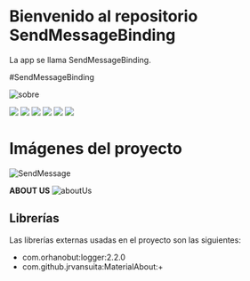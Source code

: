 # Bienvenido al repositorio SendMessageBinding

La app se llama SendMessageBinding. 

#SendMessageBinding

![sobre](https://user-images.githubusercontent.com/93000360/194534025-eb30ce70-b56a-4d85-bc96-1d572020cf8f.png)

![](https://img.shields.io/github/stars/pandao/editor.md.svg) ![](https://img.shields.io/github/forks/pandao/editor.md.svg) ![](https://img.shields.io/github/tag/pandao/editor.md.svg) ![](https://img.shields.io/github/release/pandao/editor.md.svg) ![](https://img.shields.io/github/issues/pandao/editor.md.svg) ![](https://img.shields.io/bower/v/editor.md.svg)



# Imágenes del proyecto

![SendMessage](https://user-images.githubusercontent.com/93000360/194531167-ac497e32-4554-43d7-93f3-35f9a94d9c12.PNG)

**ABOUT US**
![aboutUs](https://user-images.githubusercontent.com/93000360/194531183-c5e1a722-717a-4f3a-ba54-558f5db06f5d.PNG)


## Librerías

Las librerías externas usadas en el proyecto son las siguientes:

- com.orhanobut:logger:2.2.0
- com.github.jrvansuita:MaterialAbout:+
